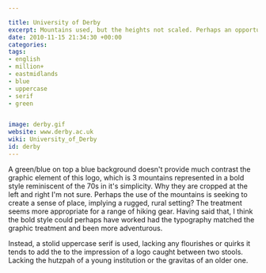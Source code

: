 ```yaml
---

title: University of Derby
excerpt: Mountains used, but the heights not scaled. Perhaps an opportunity missed?
date: 2010-11-15 21:34:30 +00:00
categories:
tags:
- english
- million+
- eastmidlands
- blue
- uppercase
- serif
- green


image: derby.gif
website: www.derby.ac.uk
wiki: University_of_Derby
id: derby
---
```


A green/blue on top a  blue background doesn't provide much contrast the graphic element of this logo, which is 3 mountains represented in a bold style reminiscent of the 70s in it's simplicity. Why they are cropped at the left and right I'm not sure. Perhaps the use of the mountains is seeking to create a sense of place, implying a rugged, rural setting? The treatment seems more appropriate for a range of hiking gear. Having said that, I think the bold style could perhaps have worked had the typography matched the graphic treatment and been more adventurous.

Instead, a stolid uppercase serif is used, lacking any flourishes or quirks it tends to add the to the impression of a logo caught between two stools. Lacking the hutzpah of a young institution or the gravitas of an older one.
